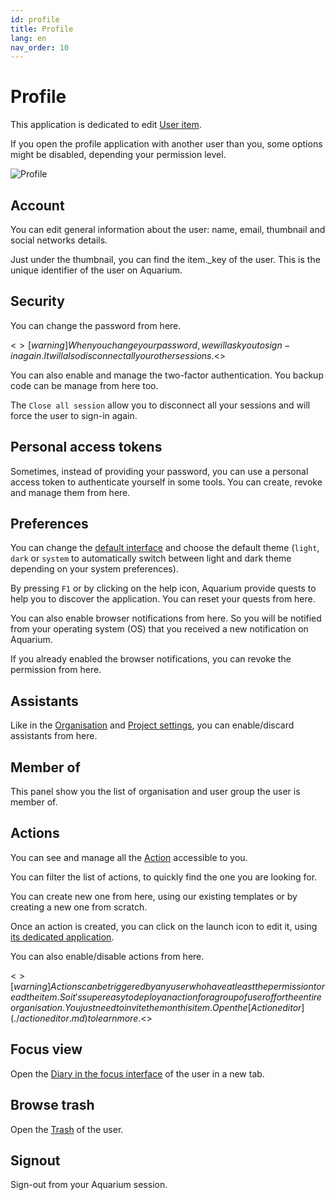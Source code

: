 ```yaml
---
id: profile
title: Profile
lang: en
nav_order: 10
---
```


# Profile

This application is dedicated to edit [User item](../items/user.md).

If you open the profile application with another user than you, some options might be disabled, depending your permission level.

![Profile](../../_medias/profile.png)

## Account

You can edit general information about the user: name, email, thumbnail and social networks details.

Just under the thumbnail, you can find the item._key of the user. This is the unique identifier of the user on Aquarium.

## Security

You can change the password from here.

<$>[warning]
When you change your password, we will ask you to sign-in again. It will also disconnect all your other sessions.
<$>

You can also enable and manage the two-factor authentication. You backup code can be manage from here too.

The `Close all session` allow you to disconnect all your sessions and will force the user to sign-in again.

## Personal access tokens

Sometimes, instead of providing your password, you can use a personal access token to authenticate yourself in some tools. You can create, revoke and manage them from here.

## Preferences

You can change the [default interface](../introduction.md#how-can-i-use-aquarium-) and choose the default theme (`light`, `dark` or `system` to automatically switch between light and dark theme depending on your system preferences).

By pressing `F1` or by clicking on the <span class="aq-icon outline">help</span> icon, Aquarium provide quests to help you to discover the application. You can reset your quests from here.

You can also enable browser notifications from here. So you will be notified from your operating system (OS) that you received a new notification on Aquarium.

If you already enabled the browser notifications, you can revoke the permission from here.

## Assistants

Like in the [Organisation](../applications/organisation.md#assistants) and [Project settings](./projectsettings.md#assistants), you can enable/discard assistants from here.

## Member of

This panel show you the list of organisation and user group the user is member of.

## Actions

You can see and manage all the [Action](../items/action.md) accessible to you.

You can filter the list of actions, to quickly find the one you are looking for.

You can create new one from here, using our existing templates or by creating a new one from scratch.

Once an action is created, you can click on the <span class="aq-icon">launch</span> icon to edit it, using [its dedicated application](./actioneditor.md).

You can also enable/disable actions from here.

<$>[warning]
Actions can be triggered by any user who have at least the permission to read the item.
So it's super easy to deploy an action for a group of user of for the entire organisation. You just need to invite them on this item. Open the [Action editor](./actioneditor.md) to learn more.
<$>

## Focus view

Open the [Diary in the focus interface](../_interfaces/focus.md#diary) of the user in a new tab.

## Browse trash

Open the [Trash](./trash.md) of the user.

## Signout

Sign-out from your Aquarium session.